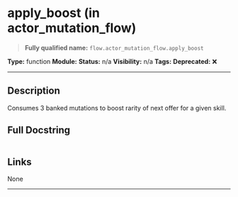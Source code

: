 # apply_boost (in actor_mutation_flow)
> **Fully qualified name:** `flow.actor_mutation_flow.apply_boost`

**Type:** function
**Module:** 
**Status:** n/a
**Visibility:** n/a
**Tags:** 
**Deprecated:** ❌

---

## Description
Consumes 3 banked mutations to boost rarity of next offer for a given skill.

## Full Docstring
```

```

## Links
None

---
